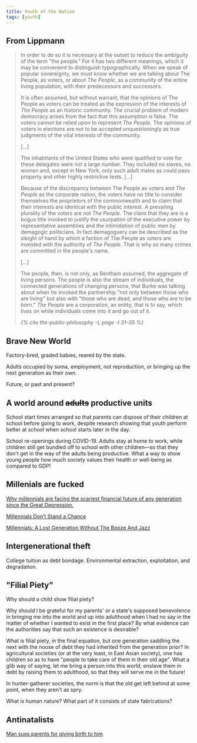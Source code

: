 ```yaml
---
title: Youth of the Nation
tags: [youth]
---
```


## From Lippmann

<blockquote>
  <div class="quote" markdown="1">


In order to do so it is necessary at the outset to reduce the ambiguity of
the term "the people." For it has two different meanings, which it may be
convenient to distinguish typographically. When we speak of popular sovereignty, we must know whether we are talking about The People, as voters, or about *The People*, as a community of the entire living population, with their predecessors and successors.

It is often assumed, but without warrant, that the opinions of The People
as voters can be treated as the expression of the interests of *The
People* as an historic community. The crucial problem of modern democracy
arises from the fact that this assumption is false. The voters cannot be
relied upon to represent *The People*. The opinions of voters in elections
are not to be accepted unquestioningly as true judgments of the vital
interests of the community.

[...]

The inhabitants of the United States who were qualified to vote for these
delegates were not a large number. They included no slaves, no women and,
except in New York, only such adult males as could pass property and other
highly restrictive tests. [...]

Because of the discrepancy between The People as voters and *The People*
as the corporate nation, the voters have no title to consider themselves
the proprietors of the commonwealth and to claim that their interests are
identical with the public interest. A prevailing plurality of the voters
are not *The People*. The claim that they are is a bogus title invoked to
justify the usurpation of the executive power by representative assemblies
and the intimidation of public men by demagogic politicians. In fact
demagoguery can be described as the sleight of hand by which a faction of
The People as voters are invested with the authority of *The People*. That
is why so many crimes are committed in the people's name.

[...]

The people, then, is not only, as Bentham assumed, the aggregate of living
persons. The people is also the stream of individuals, the connected
generations of changing persons, that Burke was talking about when he
invoked the partnership "not only between those who are living" but also
with "those who are dead, and those who are to be born." *The People* are a
corporation, an entity, that is to say, which lives on while individuals
come into it and go out of it.


  </div>
  <cite class="attribution">
    {% cite the-public-philosophy -L page -l 31–35 %}
  </cite>
</blockquote>


## Brave New World

Factory-bred, graded babies, reared by the state.

Adults occupied by soma, employment, not reproduction, or bringing up the
next generation as their own.

Future, or past and present?

## A world around ~~adults~~ productive units

School start times arranged so that parents can dispose of their children at
school before going to work, despite research showing that youth perform better
at school when school starts later in the day.

School re-openings during COVID-19. Adults stay at home to work, while
children still get bundled off to school with other children—so that they
don't get in the way of the adults being productive. What a way to show young
people how much society values their health or well-being as compared to GDP!

## Millenials are fucked

[Why millennials are facing the scariest financial future of any generation
since the Great
Depression.](https://highline.huffingtonpost.com/articles/en/poor-millennials/)

[Millennials Don’t Stand a Chance](https://www.theatlantic.com/ideas/archive/2020/04/millennials-are-new-lost-generation/609832/)

[Millennials: A Lost Generation Without The Booze And
Jazz](https://www.theamericanconservative.com/articles/millennials-a-lost-generation-without-the-booze-and-jazz/)

## Intergenerational theft

College tuition as debt bondage. Environmental extraction, exploitation, and
degradation.

## "Filial Piety"

Why should a child show filial piety?

Why should I be grateful for my parents' or a state's supposed benevolence in
bringing me into the world and up into adulthood when I had no say in the
matter of whether I wanted to exist in the first place? By what evidence can
the authorities say that such an existence is desirable?

What is filial piety, in the final equation, but one generation saddling the
next with the noose of debt they had inherited from the generation prior?
In agricultural societies (or at the very least, in East Asian society), one
has children so as to have "people to take care of them in their old age".
What a glib way of saying, let me bring a person into this world, enslave them
in debt by raising them to adulthood, so that they will serve me in the future!

In hunter-gatherer societies, the norm is that the old get left behind at some
point, when they aren't as spry.

What is human nature? What part of it consists of state fabrications?

## Antinatalists

[Man sues parents for giving birth to him](https://www.theguardian.com/lifeandstyle/shortcuts/2019/feb/05/consent-being-born-man-suing-parents-for-giving-birth-to-him)